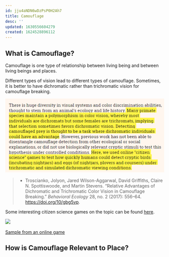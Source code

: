 ```yaml
---
id: jju4aNDN6wDzPsP0H2Ah7
title: Camouflage
desc: ''
updated: 1630556604279
created: 1624528896112
---
```

## What is Camouflage?

Camouflage is one type of relationship between living being and between living beings and places.

Different types of vision lead to different types of camouflage. Sometimes, it is better to have dichromatic rather than trichromatic vision for camouflage breaking.

![](/assets/images/2021-09-02-14-19-59.png)

>- Troscianko, Jolyon, Jared Wilson-Aggarwal, David Griffiths, Claire N. Spottiswoode, and Martin Stevens. “Relative Advantages of Dichromatic and Trichromatic Color Vision in Camouflage Breaking.” _Behavioral Ecology_ 28, no. 2 (2017): 556–64. https://doi.org/10/gbg5vp.

Some interesting citizen science games on the topic can be found [here](https://www.sensoryecology.com/games/).

![](/assets/images/2021-09-02-14-20-50.png)

[Sample from an online game](https://www.jolyon.co.uk/2017/04/online-games-help-us-understand-colour-vision-and-camouflage/)

## How is Camouflage Relevant to Place?
